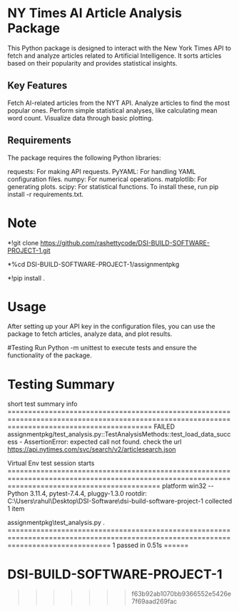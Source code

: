 

# NY Times AI Article Analysis Package


This Python package is designed to interact with the New York Times API to fetch and analyze articles related to Artificial Intelligence. It sorts articles based on their popularity and provides statistical insights.

## Key Features
Fetch AI-related articles from the NYT API.
Analyze articles to find the most popular ones.
Perform simple statistical analyses, like calculating mean word count.
Visualize data through basic plotting.

## Requirements
The package requires the following Python libraries:

requests: For making API requests.
PyYAML: For handling YAML configuration files.
numpy: For numerical operations.
matplotlib: For generating plots.
scipy: For statistical functions.
To install these, run pip install -r requirements.txt.

# Note
*!git clone https://github.com/rashettycode/DSI-BUILD-SOFTWARE-PROJECT-1.git

*%cd DSI-BUILD-SOFTWARE-PROJECT-1/assignmentpkg

*!pip install .

# Usage
After setting up your API key in the configuration files, you can use the package to fetch articles, analyze data, and plot results.

#Testing
Run Python -m unittest to execute tests and ensure the functionality of the package.

# Testing Summary

short test summary info =============================================================================================================================================== 
FAILED assignmentpkg/test_analysis.py::TestAnalysisMethods::test_load_data_success - AssertionError: expected call not found. check the url https://api.nytimes.com/svc/search/v2/articlesearch.json

Virtual Env
test session starts =================================================================================================================================================
platform win32 -- Python 3.11.4, pytest-7.4.4, pluggy-1.3.0
rootdir: C:\Users\rahul\Desktop\DSI-Software\dsi-build-software-project-1
collected 1 item

assignmentpkg\test_analysis.py .                                                                                                                                                                                                                                                       
===================================================================================================================================== 1 passed in 0.51s ======
# DSI-BUILD-SOFTWARE-PROJECT-1
>>>>>>> f63b92ab1070bb9366552e5426e7f69aad269fac
